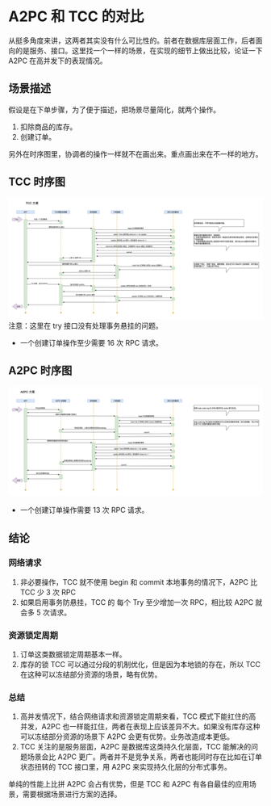 # A2PC 和 TCC 的对比
从挺多角度来讲，这两者其实没有什么可比性的。前者在数据库层面工作，后者面向的是服务、接口。这里找一个一样的场景，在实现的细节上做出比较，论证一下 A2PC 在高并发下的表现情况。
## 场景描述
假设是在下单步骤，为了便于描述，把场景尽量简化，就两个操作。
1. 扣除商品的库存。
2. 创建订单。

另外在时序图里，协调者的操作一样就不在画出来。重点画出来在不一样的地方。


## TCC 时序图
![TCC 时序图](../static/a2pc/a2pc-vs-tcc/tcc-s.png)
注意：这里在 try 接口没有处理事务悬挂的问题。
- 一个创建订单操作至少需要 16 次 RPC 请求。

## A2PC 时序图
![TCC 时序图](../static/a2pc/a2pc-vs-tcc/a2pc-s.png)
- 一个创建订单操作需要 13 次 RPC 请求。

## 结论

### 网络请求
1. 非必要操作，TCC 就不使用 begin 和 commit 本地事务的情况下，A2PC 比 TCC 少 3 次 RPC
2. 如果启用事务防悬挂，TCC 的 每个 Try 至少增加一次 RPC，相比较 A2PC 就会多 5 次请求。

### 资源锁定周期
1. 订单这类数据锁定周期基本一样。
2. 库存的锁 TCC 可以通过分段的机制优化，但是因为本地锁的存在，所以 TCC 在这种可以冻结部分资源的场景，略有优势。

### 总结
1. 高并发情况下，结合网络请求和资源锁定周期来看，TCC 模式下能扛住的高并发，A2PC 也一样能扛住，两者在表现上应该差异不大。如果没有库存这种可以冻结部分资源的场景下 A2PC 会更有优势。业务改造成本更低。
2. TCC 关注的是服务层面，A2PC 是数据库这类持久化层面，TCC 能解决的问题场景会比 A2PC 更广。两者并不是竞争关系，两者也能同时存在比如在订单状态扭转的 TCC 接口里，用 A2PC 来实现持久化层的分布式事务。

单纯的性能上比拼 A2PC 会占有优势，但是 TCC 和 A2PC 有各自最佳的应用场景，需要根据场景进行方案的选择。
